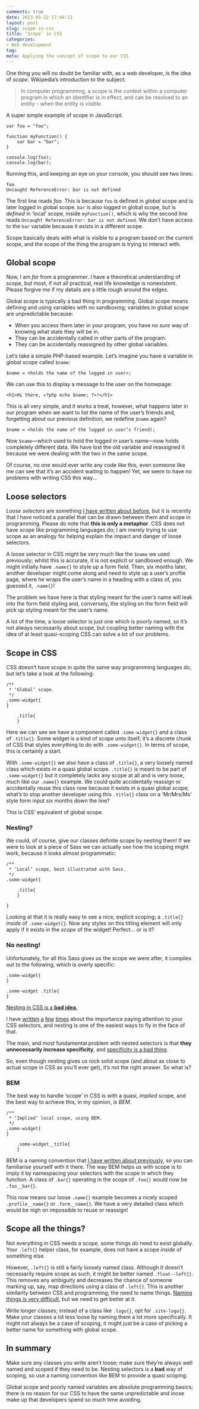 ```yaml
---
comments: true
date: 2013-05-22 17:44:11
layout: post
slug: scope-in-css
title: ‘Scope’ in CSS
categories:
- Web development
tag:
meta: Applying the concept of scope to our CSS
---
```


One thing you will no doubt be familiar with, as a web developer, is the idea of
<i>scope</i>. Wikipedia’s introduction to the subject:

> In computer programming, a scope is the context within a computer program
> in which an identifier is in effect, and can be resolved to an entity – when
> the entity is <em>visible</em>.

A super simple example of scope in JavaScript:

    var foo = "foo";

    function myFunction() {
        var bar = "bar";
    }

    console.log(foo);
    console.log(bar);

Running this, and keeping an eye on your console, you should see two lines:

    foo
    Uncaught ReferenceError: bar is not defined

The first line reads <i>foo</i>. This is because `foo` is defined in
<i>global</i> scope and is later logged in global scope. `bar` is also logged in 
global scope, but is _defined_ in ‘local’ scope, inside `myFunction()`, which is
why the second line reads `Uncaught ReferenceError: bar is not defined`. We
don’t have access to the `bar` variable because it exists in a different scope.

Scope basically deals with what is visible to a program based on the current
scope, and the scope of the thing the program is trying to interact with.

## Global scope

Now, I am _far_ from a programmer. I have a theoretical understanding of scope,
but most, if not all practical, real life knowledge is nonexistent. Please
forgive me if my details are a little rough around the edges.

Global scope is typically a bad thing in programming. Global scope means
defining and using variables with no sandboxing; variables in global scope are
unpredictable because:

* When you access them later in your program, you have no _sure_ way of knowing
  what state they will be in.
* They can be accidentally called in other parts of the program.
* They can be accidentally reassigned by other global variables.

Let’s take a simple PHP-based example. Let’s imagine you have a variable in
global scope called `$name`:

    $name = <holds the name of the logged in user>;

We can use this to display a message to the user on the homepage:

    <h1>Hi there, <?php echo $name; ?>!</h1>

This is all very simple, and it works a treat, however, what happens later in
our program when we want to list the name of the user’s friends and, forgetting
about our previous definition, we redefine `$name` again?

    $name = <holds the name of the logged in user’s friend);

Now `$name`—which used to hold the logged in user’s name—now holds completely
different data. We have lost the old variable and reassigned it because we were
dealing with the two in the same scope.

Of course, no one would ever write any code like this, even someone like me can
see that it’s an accident waiting to happen! Yet, we seem to have no problems
with writing CSS this way…

## Loose selectors

<i>Loose selectors</i> are something [I have written about before](http://csswizardry.com/2012/11/code-smells-in-css/),
but it is recently that I have noticed a parallel that can be drawn between them
and scope in programming. Please do note that **this is only a metaphor**. CSS
does not have scope like programming languages do; I am merely trying to use
scope as an analogy for helping explain the impact and danger of loose selectors.

A loose selector in CSS might be very much like the `$name` we used previously;
whilst this is accurate, it is not explicit or sandboxed enough. We might
initially have `.name{}` to style up a form field. Then, six months later,
another developer might come along and need to style up a user’s profile page,
where he wraps the user’s name in a heading with a class of, you guessed it,
`.name{}`!

The problem we have here is that styling meant for the user’s name will leak
into the form field styling and, conversely, the styling on the form field will
pick up styling meant for the user’s name.

A lot of the time, a loose selector is just one which is poorly named, so it’s
not always necessarily about scope, but coupling better naming with the idea of
at least quasi-scoping CSS can solve a lot of our problems.

## Scope in CSS

CSS doesn’t have scope in quite the same way programming languages do, but let’s
take a look at the following:

    /**
     * ‘Global’ scope.
     */
    .some-widget{
    }

        .title{
        }

Here we can see we have a component called `.some-widget{}` and a class of
`.title{}`. Some widget is a kind of scope unto itself; it’s a discrete chunk
of CSS that styles everything to do with `.some-widget{}`. In terms of scope,
this is certainly a start.

With `.some-widget{}` we also have a class of `.title{}`, a very loosely named
class which exists in a quasi global scope. `.title{}` is meant to be part of
`.some-widget{}` but it completely lacks any scope at all and is very loose,
much like our `.name{}` example. We could quite accidentally reassign or
accidentally reuse this class now because it exists in a quasi global scope;
what’s to stop another developer using this `.title{}` class on a ‘Mr/Mrs/Ms’
style form input six months down the line?

This is CSS’ equivalent of global scope.

### Nesting?

We could, of course, give our classes definite scope by nesting them! If we were
to look at a piece of Sass we can actually _see_ how the scoping might work,
because it looks almost programmatic:

    /**
     * ‘Local’ scope, best illustrated with Sass.
     */
    .some-widget{

        .title{
        }

    }

Looking at that it is really easy to see a nice, explicit scoping; a `.title{}`
_inside_ of `.some-widget{}`. Now any styles on this titling element will only
apply if it exists in the _scope_ of the widget! Perfect… or is it?

### No nesting!

Unfortunately, for all this Sass gives us the scope we were after, it compiles
out to the following, which is overly specific:

    .some-widget{
    }

    .some-widget .title{
    }

[Nesting in CSS is a **bad idea**.](http://www.youtube.com/watch?v=R-BX4N8egEc&hd=1&t=27m02s)

I have [written](http://csswizardry.com/2012/05/keep-your-css-selectors-short/)
[a](http://csswizardry.com/2012/07/shoot-to-kill-css-selector-intent/)
[few](http://csswizardry.com/2012/07/quasi-qualified-css-selectors/)
[times](http://csswizardry.com/2011/09/writing-efficient-css-selectors/)
about the importance paying attention to your CSS selectors, and nesting is one
of the easiest ways to fly in the face of that.

The main, and most fundamental problem with nested selectors is that
**they unnecessarily increase specificity**, and
[specificity is a bad thing](http://csswizardry.com/2011/09/when-using-ids-can-be-a-pain-in-the-class/).

So, even though nesting gives us rock solid scope (and about as close to actual
scope in CSS as you’ll ever get), it’s not the right answer. So what is?

### BEM

The best way to handle ‘scope’ in CSS is with a quasi, _implied_ scope, and the
best way to achieve this, in my opinion, is <i>BEM</i>.

    /**
     * ‘Implied’ local scope, using BEM.
     */
    .some-widget{
    }

        .some-widget__title{
        }

BEM is a naming convention that
[I have written about previously](http://csswizardry.com/2013/01/mindbemding-getting-your-head-round-bem-syntax/),
so you can familiarise yourself with it there. The way BEM helps us with scope
is to imply it by namespacing your selectors with the scope in which they
function. A class of `.bar{}` operating in the scope of `.foo{}` would now be
`.foo__bar{}`.

This now means our loose `.name{}` example becomes a nicely scoped
`.profile__name{}` or `.form__name{}`. We have a very detailed class which would
be nigh on impossible to reuse or reassign!

## Scope all the things?

Not everything in CSS needs a scope, some things _do_ need to exist globally.
Your `.left{}` helper class, for example, does not have a scope _inside_ of
something else.

However, `.left{}` is still a fairly loosely named class. Although it doesn’t
necessarily require scope as such, it might be better named `.float--left{}`.
This removes any ambiguity and decreases the chance of someone marking up, say,
map directions using a class of `.left{}`. This is another similarity between
CSS and programming; the need to name things.
[Naming things is very difficult](http://martinfowler.com/bliki/TwoHardThings.html),
but we need to get better at it.

Write longer classes; instead of a class like `.logo{}`, opt for `.site-logo{}`.
Make your classes a lot less loose by naming them a lot more specifically.
It might not always be a case of scoping, it might just be a case of picking a
better name for something with global scope.

## In summary

Make sure any classes you write aren’t loose; make sure they’re always well
named and scoped if they need to be. Nesting selectors is a **bad** way of
scoping, so use a naming convention like BEM to provide a quasi scoping.

Global scope and poorly named variables are absolute programming basics; there
is no reason for our CSS to have the same unpredictable and loose make up that
developers spend so much time avoiding.
